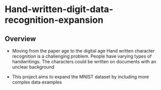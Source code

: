 # Hand-written-digit-data-recognition-expansion
## Overview
* Moving from the paper age to the digital age Hand written character recognition is a challenging problem. People have varying types of handwritings. The characters could be written on documents with an unclear background 

*  This project aims to expand the MNIST dataset by including more complex data examples


